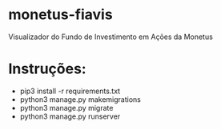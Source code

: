 # monetus-fiavis

Visualizador do Fundo de Investimento em Ações da Monetus

# Instruções:

- pip3 install -r requirements.txt
- python3 manage.py makemigrations
- python3 manage.py migrate
- python3 manage.py runserver
